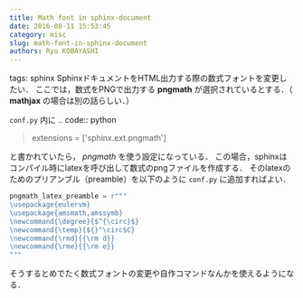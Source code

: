 ```yaml
---
title: Math font in sphinx-document
date: 2016-08-11 15:53:45
category: misc
slug: math-font-in-sphinx-document
authors: Ryo KOBAYASHI
---
```


tags: sphinx
SphinxドキュメントをHTML出力する際の数式フォントを変更したい．
ここでは，数式をPNGで出力する **pngmath** が選択されているとする．（
**mathjax** の場合は別の話らしい．）

`conf.py` 内に .. code:: python

> extensions = \[\'sphinx.ext.pngmath\'\]

と書かれていたら， *pngmath* を使う設定になっている．
この場合，sphinxはコンパイル時にlatexを呼び出して数式のpngファイルを作成する．
そのlatexのためのプリアンブル（preamble）を以下のように `conf.py`
に追加すればよい．

``` python
pngmath_latex_preamble = r"""
\usepackage{eulervm}
\usepackage{amsmath,amssymb}
\newcommand{\degree}{$^{\circ}$}
\newcommand{\temp}{${}^\circ$C}
\newcommand{\rmd}{{\rm d}}
\newcommand{\rme}{{\rm e}}
"""
```

そうするとめでたく数式フォントの変更や自作コマンドなんかを使えるようになる．
